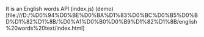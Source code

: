 It is an English words API (index.js)
(demo)[file:///D:/%D0%94%D0%BE%D0%BA%D1%83%D0%BC%D0%B5%D0%BD%D1%82%D1%8B/%D0%A1%D0%B0%D0%B9%D1%82%D1%8B/english%20words%20text/index.html]
